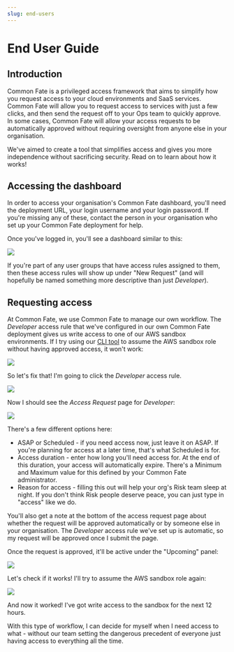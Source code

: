 ```yaml
---
slug: end-users
---
```


# End User Guide

## Introduction

Common Fate is a privileged access framework that aims to simplify how you request access to your cloud environments and SaaS services. Common Fate will allow you to request access to services with just a few clicks, and then send the request off to your Ops team to quickly approve. In some cases, Common Fate will allow your access requests to be automatically approved without requiring oversight from anyone else in your organisation.

We've aimed to create a tool that simplifies access and gives you more independence without sacrificing security. Read on to learn about how it works!

## Accessing the dashboard

In order to access your organisation's Common Fate dashboard, you'll need the deployment URL, your login username and your login password. If you're missing any of these, contact the person in your organisation who set up your Common Fate deployment for help.

Once you've logged in, you'll see a dashboard similar to this:

![](/img/end-user/granted-dashboard.jpg)

If you're part of any user groups that have access rules assigned to them, then these access rules will show up under "New Request" (and will hopefully be named something more descriptive than just _Developer_).

## Requesting access

At Common Fate, we use Common Fate to manage our own workflow. The _Developer_ access rule that we've configured in our own Common Fate deployment gives us write access to one of our AWS sandbox environments. If I try using our [CLI tool](https://github.com/common-fate/granted) to assume the AWS sandbox role without having approved access, it won't work:

![](/img/end-user/no-access.png)

So let's fix that! I'm going to click the _Developer_ access rule.

![](/img/end-user/granted-dashboard-circled.jpg)

Now I should see the _Access Request_ page for _Developer_:

![](/img/end-user/access-request.png)

There's a few different options here:

- ASAP or Scheduled - if you need access now, just leave it on ASAP. If you're planning for access at a later time, that's what Scheduled is for.
- Access duration - enter how long you'll need access for. At the end of this duration, your access will automatically expire. There's a Minimum and Maximum value for this defined by your Common Fate administrator.
- Reason for access - filling this out will help your org's Risk team sleep at night. If you don't think Risk people deserve peace, you can just type in "access" like we do.

You'll also get a note at the bottom of the access request page about whether the request will be approved automatically or by someone else in your organisation. The _Developer_ access rule we've set up is automatic, so my request will be approved once I submit the page.

Once the request is approved, it'll be active under the "Upcoming" panel:

![](/img/end-user/access-granted.png)

Let's check if it works! I'll try to assume the AWS sandbox role again:

![](/img/end-user/yes-access.png)

And now it worked! I've got write access to the sandbox for the next 12 hours.

With this type of workflow, I can decide for myself when I need access to what - without our team setting the dangerous precedent of everyone just having access to everything all the time.
